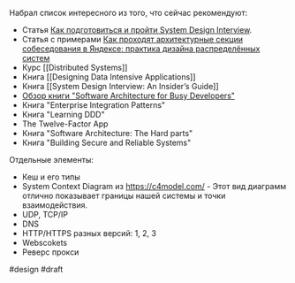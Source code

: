 Набрал список интересного из того, что сейчас рекомендуют:
- Статья [Как подготовиться и пройти System Design Interview](https://tellmeabout.tech/how-to-prepare-for-and-pass-the-system-design-interview-78b820589e8).
- Статья с примерами [Как проходят архитектурные секции собеседования в Яндексе: практика дизайна распределённых систем](https://habr.com/ru/companies/yandex/articles/564132/)
- Курс [[Distributed Systems]]
- Книга [[Designing Data Intensive Applications]]
- Книга [[System Design Interview: An Insider’s Guide]]
- [Обзор книги "Software Architecture for Busy Developers"](https://tellmeabout.tech/review-software-architecture-for-busy-developers-5b5abda1121e) 
- Книга "Enterprise Integration Patterns"
- Книга "Learning DDD"
- The Twelve-Factor App
- Книга "Software Architecture: The Hard parts"
- Книга "Building Secure and Reliable Systems"

Отдельные элементы:
- Кеш и его типы
- System Context Diagram из https://c4model.com/ - Этот вид диаграмм отлично показывает границы нашей системы и точки взаимодействия.
- UDP, TCP/IP
- DNS
- HTTP/HTTPS разных версий: 1, 2, 3
- Webscokets
- Реверс прокси

#design #draft